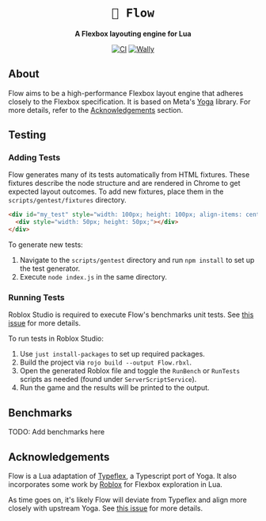 <!-- Allow this file to not have a first line heading -->
<!-- markdownlint-disable-file MD041 no-emphasis-as-heading -->

<!-- inline html -->
<!-- markdownlint-disable-file MD033 -->

<div align="center">

# `🌊 Flow`

**A Flexbox layouting engine for Lua**

[![CI](https://github.com/grilme99/Flow/actions/workflows/ci.yml/badge.svg)](https://github.com/grilme99/Flow/actions/workflows/ci.yml) [![Wally](https://img.shields.io/badge/Wally-v1.0.0-AD4646)](https://wally.run/package/grilme99/flow)

</div>

## About

Flow aims to be a high-performance Flexbox layout engine that adheres closely to the Flexbox specification. It is based
on Meta's [Yoga](https://github.com/facebook/yoga) library. For more details, refer to the
[Acknowledgements](#acknowledgements) section.

## Testing

### Adding Tests

Flow generates many of its tests automatically from HTML fixtures. These fixtures describe the node structure and are
rendered in Chrome to get expected layout outcomes. To add new fixtures, place them in the `scripts/gentest/fixtures`
directory.

```html
<div id="my_test" style="width: 100px; height: 100px; align-items: center;">
  <div style="width: 50px; height: 50px;"></div>
</div>
```

To generate new tests:

1. Navigate to the `scripts/gentest` directory and run `npm install` to set up the test generator.
2. Execute `node index.js` in the same directory.

### Running Tests

Roblox Studio is required to execute Flow's benchmarks unit tests. See
[this issue](https://github.com/grilme99/Flow/issues/3) for more details.

To run tests in Roblox Studio:

1. Use `just install-packages` to set up required packages.
2. Build the project via `rojo build --output Flow.rbxl`.
3. Open the generated Roblox file and toggle the `RunBench` or `RunTests` scripts as needed (found under
   `ServerScriptService`).
4. Run the game and the results will be printed to the output.

## Benchmarks

TODO: Add benchmarks here

## Acknowledgements

Flow is a Lua adaptation of [Typeflex](https://github.com/dead/typeflex), a Typescript port of Yoga. It also
incorporates some work by [Roblox](https://www.roblox.com/) for Flexbox exploration in Lua.

As time goes on, it's likely Flow will deviate from Typeflex and align more closely with upstream Yoga. See
[this issue](https://github.com/grilme99/Flow/issues/2) for more details.
